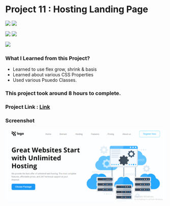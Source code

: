# Project 11 : Hosting Landing Page

![](https://img.shields.io/badge/iNeuron-LCO-red)
![](https://img.shields.io/badge/Hitesh--Choudhary-Full--stack--js--bootcamp-yellow)

![](https://img.shields.io/badge/HTML-CSS-orange)
![](https://img.shields.io/badge/LIVE--CLASS-PROJECT11-blueviolet)

![](https://img.shields.io/badge/Hrishikesh--Kumbhar-Software--Engineer-blue)

### What I Learned from this Project?

- Learned to use flex grow, shrink & basis
- Learned about various CSS Properties
- Used various Psuedo Classes.

### This project took around 8 hours to complete.

### Project Link : [Link](https://proj-11-host-landing-page.netlify.app/)

### Screenshot

![](./screenshot/PROJ_11.png)